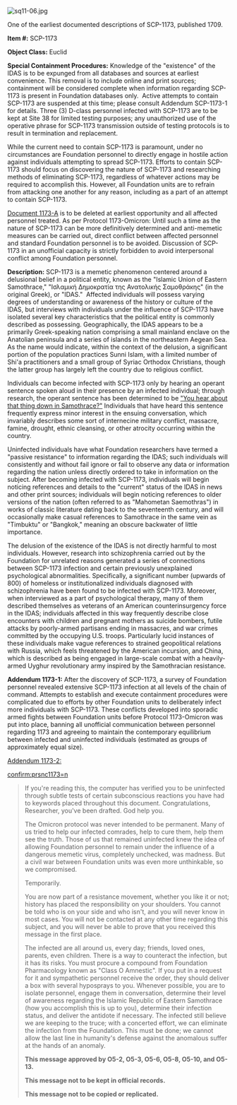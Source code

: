 ![sq11-06.jpg](http://scp-wiki.wdfiles.com/local--files/fragment:scp-1173-1/sq11-06.jpg)

One of the earliest documented descriptions of SCP-1173, published 1709.

**Item #:** SCP-1173

**Object Class:** Euclid

**Special Containment Procedures:** Knowledge of the "existence" of the IDAS is to be expunged from all databases and sources at earliest convenience. This removal is to include online and print sources; containment will be considered complete when information regarding SCP-1173 is present in Foundation databases only.  Active attempts to contain SCP-1173 are suspended at this time; please consult Addendum SCP-1173-1 for details. Three (3) D-class personnel infected with SCP-1173 are to be kept at Site 38 for limited testing purposes; any unauthorized use of the operative phrase for SCP-1173 transmission outside of testing protocols is to result in termination and replacement.

While the current need to contain SCP-1173 is paramount, under no circumstances are Foundation personnel to directly engage in hostile action against individuals attempting to spread SCP-1173. Efforts to contain SCP-1173 should focus on discovering the nature of SCP-1173 and researching methods of eliminating SCP-1173, regardless of whatever actions may be required to accomplish this. However, all Foundation units are to refrain from attacking one another for any reason, including as a part of an attempt to contain SCP-1173.

[Document 1173-A](/fragment:scp-1173-a) is to be deleted at earliest opportunity and all affected personnel treated. As per Protocol 1173-Omicron: Until such a time as the nature of SCP-1173 can be more definitively determined and anti-memetic measures can be carried out, direct conflict between affected personnel and standard Foundation personnel is to be avoided. Discussion of SCP-1173 in an unofficial capacity is strictly forbidden to avoid interpersonal conflict among Foundation personnel.

**Description:** SCP-1173 is a memetic phenomenon centered around a delusional belief in a political entity, known as the "Islamic Union of Eastern Samothrace," "Ισλαμική Δημοκρατία της Ανατολικής Σαμοθράκης" (in the original Greek), or "IDAS."  Affected individuals will possess varying degrees of understanding or awareness of the history or culture of the IDAS, but interviews with individuals under the influence of SCP-1173 have isolated several key characteristics that the political entity is commonly described as possessing. Geographically, the IDAS appears to be a primarily Greek-speaking nation comprising a small mainland enclave on the Anatolian peninsula and a series of islands in the northeastern Aegean Sea. As the name would indicate, within the context of the delusion, a significant portion of the population practices Sunni Islam, with a limited number of Shi'a practitioners and a small group of Syriac Orthodox Christians, though the latter group has largely left the country due to religious conflict.

Individuals can become infected with SCP-1173 only by hearing an operant sentence spoken aloud in their presence by an infected individual; through research, the operant sentence has been determined to be ["You hear about that thing down in Samothrace?"](/stop-me-if-youve-heard-this-one-before) Individuals that have heard this sentence frequently express minor interest in the ensuing conversation, which invariably describes some sort of internecine military conflict, massacre, famine, drought, ethnic cleansing, or other atrocity occurring within the country.

Uninfected individuals have what Foundation researchers have termed a "passive resistance" to information regarding the IDAS; such individuals will consistently and without fail ignore or fail to observe any data or information regarding the nation unless directly ordered to take in information on the subject. After becoming infected with SCP-1173, individuals will begin noticing references and details to the "current" status of the IDAS in news and other print sources; individuals will begin noticing references to older versions of the nation (often referred to as "Mahometan Saemothras") in works of classic literature dating back to the seventeenth century, and will occasionally make casual references to Samothrace in the same vein as "Timbuktu" or "Bangkok," meaning an obscure backwater of little importance.

The delusion of the existence of the IDAS is not directly harmful to most individuals. However, research into schizophrenia carried out by the Foundation for unrelated reasons generated a series of connections between SCP-1173 infection and certain previously unexplained psychological abnormalities. Specifically, a significant number (upwards of 800) of homeless or institutionalized individuals diagnosed with schizophrenia have been found to be infected with SCP-1173. Moreover, when interviewed as a part of psychological therapy, many of them described themselves as veterans of an American counterinsurgency force in the IDAS; individuals affected in this way frequently describe close encounters with children and pregnant mothers as suicide bombers, futile attacks by poorly-armed partisans ending in massacres, and war crimes committed by the occupying U.S. troops. Particularly lucid instances of these individuals make vague references to strained geopolitical relations with Russia, which feels threatened by the American incursion, and China, which is described as being engaged in large-scale combat with a heavily-armed Uyghur revolutionary army inspired by the Samothracian resistance.

**Addendum 1173-1:** After the discovery of SCP-1173, a survey of Foundation personnel revealed extensive SCP-1173 infection at all levels of the chain of command. Attempts to establish and execute containment procedures were complicated due to efforts by other Foundation units to deliberately infect more individuals with SCP-1173. These conflicts developed into sporadic armed fights between Foundation units before Protocol 1173-Omicron was put into place, banning all unofficial communication between personnel regarding 1173 and agreeing to maintain the contemporary equilibrium between infected and uninfected individuals (estimated as groups of approximately equal size).

[Addendum 1173-2:](javascript:;)

[confirm:prsnc1173=n](javascript:;)

> If you're reading this, the computer has verified you to be uninfected through subtle tests of certain subconscious reactions you have had to keywords placed throughout this document. Congratulations, Researcher, you've been drafted. God help you.
> 
> The Omicron protocol was never intended to be permanent. Many of us tried to help our infected comrades, help to cure them, help them see the truth. Those of us that remained uninfected knew the idea of allowing Foundation personnel to remain under the influence of a dangerous memetic virus, completely unchecked, was madness. But a civil war between Foundation units was even more unthinkable, so we compromised.
> 
> Temporarily.
> 
> You are now part of a resistance movement, whether you like it or not; history has placed the responsibility on your shoulders. You cannot be told who is on your side and who isn't, and you will never know in most cases. You will not be contacted at any other time regarding this subject, and you will never be able to prove that you received this message in the first place.
> 
> The infected are all around us, every day; friends, loved ones, parents, even children. There is a way to counteract the infection, but it has its risks. You must procure a compound from Foundation Pharmacology known as "Class O Amnestic". If you put in a request for it and sympathetic personnel receive the order, they should deliver a box with several hyposprays to you. Whenever possible, you are to isolate personnel, engage them in conversation, determine their level of awareness regarding the Islamic Republic of Eastern Samothrace (how you accomplish this is up to you), determine their infection status, and deliver the antidote if necessary. The infected still believe we are keeping to the truce; with a concerted effort, we can eliminate the infection from the Foundation. This must be done; we cannot allow the last line in humanity's defense against the anomalous suffer at the hands of an anomaly.
> 
> **This message approved by O5-2, O5-3, O5-6, O5-8, O5-10, and O5-13.**
> 
> **This message not to be kept in official records.**
> 
> **This message not to be copied or replicated.**